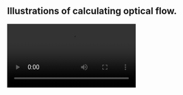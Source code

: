 ## Illustrations of calculating optical flow.

![optical_flow](../inputs/slow_traffic_optical_flow.mp4)
